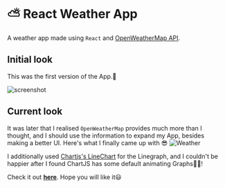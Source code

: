 # ⛅ React Weather App

A weather app made using `React` and [OpenWeatherMap API](https://openweathermap.org/current).

## Initial look
This was the first version of the App.🐤

![screenshot](https://github.com/Abhijit004/Weather-App/assets/133393475/06519ed3-0df9-4df2-9a66-15e7242ef6e9)

## Current look
It was later that I realised `OpenWeatherMap` provides much more than I thought, and I should use the information to expand my App, besides making a better UI. Here's what I finally came up with 😎
![Weather](https://github.com/Abhijit004/Weather-App/assets/133393475/7f160fcf-2c9c-4034-aa49-1b7a86197fcc)

I additionally used [Chartjs's LineChart](https://www.chartjs.org/docs/latest/charts/line.html) for the Linegraph, and I couldn't be happier after I found ChartJS has some default animating Graphs🤯😍!

Check it out **[here](https://weather-app-abhijit004.vercel.app/)**. Hope you will like it😃